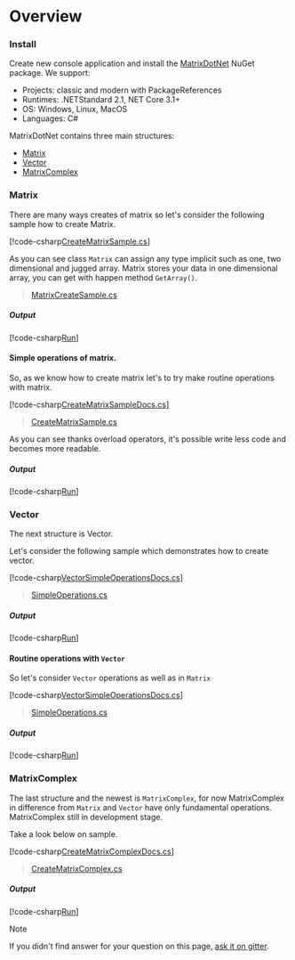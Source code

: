 # Overview

### Install
Create new console application and install the [MatrixDotNet](https://www.nuget.org/packages/MatrixDotNet/) NuGet package. We support:

* Projects: classic and modern with PackageReferences
* Runtimes: .NETStandard 2.1, NET Core 3.1+
* OS: Windows, Linux, MacOS
* Languages: C#

MatrixDotNet contains three main structures: 
* <a href = "#Matrix">Matrix<T></a>
* <a href = "#Vector">Vector<T></a>
* <a href = "#MatrixComplex">MatrixComplex</a>

### Matrix

There are many ways creates of matrix so let's consider the following sample how to create Matrix.   

[!code-csharp[CreateMatrixSample.cs](../../samples/Samples/logs/MatrixCreateSample/MatrixCreateSampleDocs.cs)]

As you can see class `Matrix` can assign any type implicit such as one, two dimensional and jugged array.
Matrix stores your data in one dimensional array, you can get with happen method `GetArray()`.

> [MatrixCreateSample.cs](https://github.com/toor1245/MatrixDotNet/blob/master/samples/Samples/Samples/MatrixSamples/MatrixCreateSample.cs)

##### Output 

[!code-csharp[Run](../../samples/Samples/logs/MatrixCreateSample/Run.txt)]

#### Simple operations of matrix.

So, as we know how to create matrix let's to try make routine operations with matrix.  

[!code-csharp[CreateMatrixSampleDocs.cs](../../samples/Samples/logs/SimpleOperations/SimpleOperationsDocs.cs)]

> [CreateMatrixSample.cs](https://github.com/toor1245/MatrixDotNet/blob/master/samples/Samples/Samples/MatrixSamples/SimpleOperations.cs)

As you can see thanks overload operators, it's possible write less code and becomes more readable.   

##### Output

[!code-csharp[Run](../../samples/Samples/logs/SimpleOperations/Run.txt)]

### Vector

The next structure is Vector.

Let's consider the following sample which demonstrates how to create vector.

[!code-csharp[VectorSimpleOperationsDocs.cs](../../samples/Samples/logs/CreateVectorSample/CreateVectorSampleDocs.cs)]

> [SimpleOperations.cs](https://github.com/toor1245/MatrixDotNet/blob/master/samples/Samples/Samples/VectorSamples/CreateVectorSample.cs)

##### Output

[!code-csharp[Run](../../samples/Samples/logs/CreateVectorSample/Run.txt)]

#### Routine operations with `Vector`

So let's consider `Vector` operations as well as in `Matrix`
 
[!code-csharp[VectorSimpleOperationsDocs.cs](../../samples/Samples/logs/VectorSimpleOperations/VectorSimpleOperationsDocs.cs)]
 
> [SimpleOperations.cs](https://github.com/toor1245/MatrixDotNet/blob/master/samples/Samples/Samples/VectorSamples/VectorSimpleOperations.cs)

##### Output
[!code-csharp[Run](../../samples/Samples/logs/CreateVectorSample/Run.txt)]

### MatrixComplex

The last structure and the newest is `MatrixComplex`, for now MatrixComplex in difference from `Matrix` and `Vector` have only fundamental operations.
MatrixComplex still in development stage.

Take a look below on sample.

[!code-csharp[CreateMatrixComplexDocs.cs](../../samples/Samples/logs/CreateMatrixComplex/CreateMatrixComplexDocs.cs)]
 
> [CreateMatrixComplex.cs](https://github.com/toor1245/MatrixDotNet/blob/master/samples/Samples/Samples/MatrixComplexSamples/CreateMatrixComplex.cs)

##### Output
[!code-csharp[Run](../../samples/Samples/logs/CreateMatrixComplex/Run.txt)]
 
> [!NOTE]
> If you didn't find answer for your question on this page, [ask it on gitter](https://gitter.im/MatrixDotNet/community?utm_source=badge&utm_medium=badge&utm_campaign=pr-badge).





